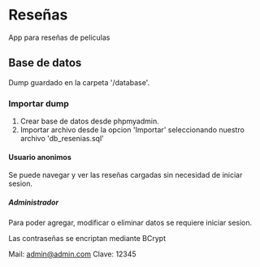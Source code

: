 # Reseñas

App para reseñas de peliculas

## Base de datos

Dump guardado en la carpeta '/database'. 

### Importar dump
1. Crear base de datos desde phpmyadmin.
2. Importar archivo desde la opcion 'Importar' seleccionando nuestro archivo 'db_resenias.sql'

#### Usuario anonimos

Se puede navegar y ver las reseñas cargadas sin necesidad de iniciar sesion.

##### Administrador

Para poder agregar, modificar o eliminar datos se requiere iniciar sesion.

Las contraseñas se encriptan mediante BCrypt

Mail: admin@admin.com
Clave: 12345





  